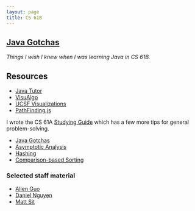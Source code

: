 ```yaml
---
layout: page
title: CS 61B
---
```


## [Java Gotchas][]

*Things I wish I knew when I was learning Java in CS 61B.*

## Resources

- [Java Tutor][]
- [VisuAlgo][]
- [UCSF Visualizations][ucsf]
- [PathFinding.js][pathfinding]

I wrote the CS 61A [Studying Guide][] which has a few more tips for general problem-solving.

- [Java Gotchas][]
- [Asymptotic Analysis][]
- [Hashing][]
- [Comparison-based Sorting][sorting]

### Selected staff material

- [Allen Guo][]
- [Daniel Nguyen][]
- [Matt Sit][]

[studying guide]: https://cs61a.org/articles/studying/

[java tutor]: http://www.pythontutor.com/java.html#mode=edit
[visualgo]: https://visualgo.net/en
[ucsf]: http://www.cs.usfca.edu/~galles/visualization/Algorithms.html
[pathfinding]: https://qiao.github.io/PathFinding.js/visual/
[java gotchas]: java-gotchas
[asymptotic analysis]: https://cs61bl.org/su16/materials/lab/lab07/lab07.html
[hashing]: https://cs61bl.org/su16/materials/lab/lab15/lab15.html
[sorting]: https://cs61bl.org/su16/materials/lab/lab21/lab21.html

[allen guo]: http://aguo.us/cs61b/
[daniel nguyen]: http://danielnguyen.io/cs61b/
[matt sit]: https://mattsit.github.io/cs61b

[slc]: http://slc.berkeley.edu/
[soda]: http://www.berkeley.edu/map?soda
[cory]: http://www.berkeley.edu/map/?cory
[bechtel]: http://www.berkeley.edu/map/?bechtel
[morgan]: http://www.berkeley.edu/map?morgan
